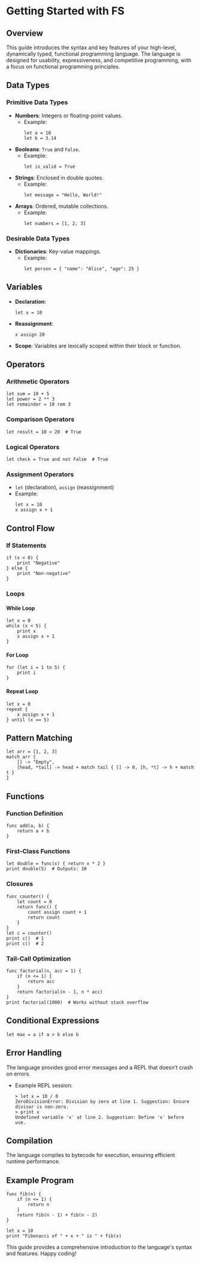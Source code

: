 # Getting Started with FS

## Overview
This guide introduces the syntax and key features of your high-level, dynamically typed, functional programming language. The language is designed for usability, expressiveness, and competitive programming, with a focus on functional programming principles.

## Data Types
### Primitive Data Types
- **Numbers**: Integers or floating-point values.
  - Example:
    ```
    let a = 10
    let b = 3.14
    ```
- **Booleans**: `True` and `False`.
  - Example:
    ```
    let is_valid = True
    ```
- **Strings**: Enclosed in double quotes.
  - Example:
    ```
    let message = "Hello, World!"
    ```
- **Arrays**: Ordered, mutable collections.
  - Example:
    ```
    let numbers = [1, 2, 3]
    ```
### Desirable Data Types
- **Dictionaries**: Key-value mappings.
  - Example:
    ```
    let person = { "name": "Alice", "age": 25 }
    ```

## Variables
- **Declaration**:
  ```
  let x = 10
  ```
- **Reassignment**:
  ```
  x assign 20
  ```
- **Scope**: Variables are lexically scoped within their block or function.

## Operators
### Arithmetic Operators
```
let sum = 10 + 5
let power = 2 ** 3
let remainder = 10 rem 3
```
### Comparison Operators
```
let result = 10 < 20  # True
```
### Logical Operators
```
let check = True and not False  # True
```
### Assignment Operators
- `let` (declaration), `assign` (reassignment)
- Example:
  ```
  let x = 10
  x assign x + 1
  ```

## Control Flow
### If Statements
```
if (x < 0) {
    print "Negative"
} else {
    print "Non-negative"
}
```
### Loops
#### While Loop
```
let x = 0
while (x < 5) {
    print x
    x assign x + 1
}
```
#### For Loop
```
for (let i = 1 to 5) {
    print i
}
```
#### Repeat Loop
```
let x = 0
repeat {
    x assign x + 1
} until (x == 5)
```

## Pattern Matching
```
let arr = [1, 2, 3]
match arr {
    [] -> "Empty",
    [head, *tail] -> head + match tail { [] -> 0, [h, *t] -> h + match t }
}
```

## Functions
### Function Definition
```
func add(a, b) {
    return a + b
}
```
### First-Class Functions
```
let double = func(x) { return x * 2 }
print double(5)  # Outputs: 10
```
### Closures
```
func counter() {
    let count = 0
    return func() {
        count assign count + 1
        return count
    }
}
let c = counter()
print c()  # 1
print c()  # 2
```
### Tail-Call Optimization
```
func factorial(n, acc = 1) {
    if (n <= 1) {
        return acc
    }
    return factorial(n - 1, n * acc)
}
print factorial(1000)  # Works without stack overflow
```

## Conditional Expressions
```
let max = a if a > b else b
```

## Error Handling
The language provides good error messages and a REPL that doesn’t crash on errors.
- Example REPL session:
  ```
  > let x = 10 / 0
  ZeroDivisionError: Division by zero at line 1. Suggestion: Ensure divisor is non-zero.
  > print x
  Undefined variable 'x' at line 2. Suggestion: Define 'x' before use.
  ```

## Compilation
The language compiles to bytecode for execution, ensuring efficient runtime performance.

## Example Program
```
func fib(n) {
    if (n <= 1) {
        return n
    }
    return fib(n - 1) + fib(n - 2)
}

let x = 10
print "Fibonacci of " + x + " is " + fib(x)
```

This guide provides a comprehensive introduction to the language's syntax and features. Happy coding!

